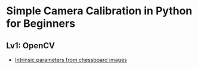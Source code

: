 # Simple Camera Calibration in Python for Beginners

## Lv1: OpenCV

* [Intrinsic parameters from chessboard images](./ipynb/incalib.ipynb)

